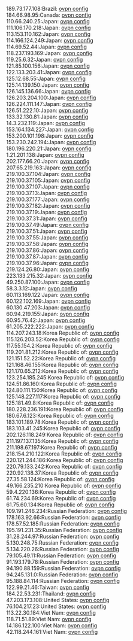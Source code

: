 189.73.177.108:Brazil: [ovpn config](vpn/189_73_177_108.ovpn)  
184.66.98.95:Canada: [ovpn config](vpn/184_66_98_95.ovpn)  
110.66.240.25:Japan: [ovpn config](vpn/110_66_240_25.ovpn)  
111.106.170.218:Japan: [ovpn config](vpn/111_106_170_218.ovpn)  
113.153.110.162:Japan: [ovpn config](vpn/113_153_110_162.ovpn)  
114.166.124.249:Japan: [ovpn config](vpn/114_166_124_249.ovpn)  
114.69.52.44:Japan: [ovpn config](vpn/114_69_52_44.ovpn)  
118.237.193.169:Japan: [ovpn config](vpn/118_237_193_169.ovpn)  
119.25.6.32:Japan: [ovpn config](vpn/119_25_6_32.ovpn)  
121.85.100.156:Japan: [ovpn config](vpn/121_85_100_156.ovpn)  
122.133.203.41:Japan: [ovpn config](vpn/122_133_203_41.ovpn)  
125.12.68.55:Japan: [ovpn config](vpn/125_12_68_55.ovpn)  
125.14.139.150:Japan: [ovpn config](vpn/125_14_139_150.ovpn)  
126.145.136.66:Japan: [ovpn config](vpn/126_145_136_66.ovpn)  
126.203.204.100:Japan: [ovpn config](vpn/126_203_204_100.ovpn)  
126.224.111.147:Japan: [ovpn config](vpn/126_224_111_147.ovpn)  
126.51.222.10:Japan: [ovpn config](vpn/126_51_222_10.ovpn)  
133.32.130.81:Japan: [ovpn config](vpn/133_32_130_81.ovpn)  
14.3.232.119:Japan: [ovpn config](vpn/14_3_232_119.ovpn)  
153.164.134.227:Japan: [ovpn config](vpn/153_164_134_227.ovpn)  
153.200.101.198:Japan: [ovpn config](vpn/153_200_101_198.ovpn)  
153.230.242.194:Japan: [ovpn config](vpn/153_230_242_194.ovpn)  
180.196.220.21:Japan: [ovpn config](vpn/180_196_220_21.ovpn)  
1.21.201.138:Japan: [ovpn config](vpn/1_21_201_138.ovpn)  
202.177.66.20:Japan: [ovpn config](vpn/202_177_66_20.ovpn)  
207.65.219.163:Japan: [ovpn config](vpn/207_65_219_163.ovpn)  
219.100.37.104:Japan: [ovpn config](vpn/219_100_37_104.ovpn)  
219.100.37.105:Japan: [ovpn config](vpn/219_100_37_105.ovpn)  
219.100.37.107:Japan: [ovpn config](vpn/219_100_37_107.ovpn)  
219.100.37.13:Japan: [ovpn config](vpn/219_100_37_13.ovpn)  
219.100.37.177:Japan: [ovpn config](vpn/219_100_37_177.ovpn)  
219.100.37.182:Japan: [ovpn config](vpn/219_100_37_182.ovpn)  
219.100.37.19:Japan: [ovpn config](vpn/219_100_37_19.ovpn)  
219.100.37.31:Japan: [ovpn config](vpn/219_100_37_31.ovpn)  
219.100.37.49:Japan: [ovpn config](vpn/219_100_37_49.ovpn)  
219.100.37.51:Japan: [ovpn config](vpn/219_100_37_51.ovpn)  
219.100.37.55:Japan: [ovpn config](vpn/219_100_37_55.ovpn)  
219.100.37.58:Japan: [ovpn config](vpn/219_100_37_58.ovpn)  
219.100.37.86:Japan: [ovpn config](vpn/219_100_37_86.ovpn)  
219.100.37.87:Japan: [ovpn config](vpn/219_100_37_87.ovpn)  
219.100.37.96:Japan: [ovpn config](vpn/219_100_37_96.ovpn)  
219.124.26.80:Japan: [ovpn config](vpn/219_124_26_80.ovpn)  
223.133.215.32:Japan: [ovpn config](vpn/223_133_215_32.ovpn)  
49.250.87.100:Japan: [ovpn config](vpn/49_250_87_100.ovpn)  
58.3.3.12:Japan: [ovpn config](vpn/58_3_3_12.ovpn)  
60.113.169.122:Japan: [ovpn config](vpn/60_113_169_122.ovpn)  
60.122.102.169:Japan: [ovpn config](vpn/60_122_102_169.ovpn)  
60.130.47.203:Japan: [ovpn config](vpn/60_130_47_203.ovpn)  
60.94.219.155:Japan: [ovpn config](vpn/60_94_219_155.ovpn)  
60.95.76.42:Japan: [ovpn config](vpn/60_95_76_42.ovpn)  
61.205.222.222:Japan: [ovpn config](vpn/61_205_222_222.ovpn)  
114.207.243.18:Korea Republic of: [ovpn config](vpn/114_207_243_18.ovpn)  
115.126.203.52:Korea Republic of: [ovpn config](vpn/115_126_203_52.ovpn)  
117.55.154.2:Korea Republic of: [ovpn config](vpn/117_55_154_2.ovpn)  
119.201.81.212:Korea Republic of: [ovpn config](vpn/119_201_81_212.ovpn)  
121.151.52.22:Korea Republic of: [ovpn config](vpn/121_151_52_22.ovpn)  
121.168.46.155:Korea Republic of: [ovpn config](vpn/121_168_46_155.ovpn)  
121.170.65.212:Korea Republic of: [ovpn config](vpn/121_170_65_212.ovpn)  
123.254.185.245:Korea Republic of: [ovpn config](vpn/123_254_185_245.ovpn)  
124.51.86.160:Korea Republic of: [ovpn config](vpn/124_51_86_160.ovpn)  
124.80.111.150:Korea Republic of: [ovpn config](vpn/124_80_111_150.ovpn)  
125.148.227.117:Korea Republic of: [ovpn config](vpn/125_148_227_117.ovpn)  
125.181.49.8:Korea Republic of: [ovpn config](vpn/125_181_49_8.ovpn)  
180.228.236.191:Korea Republic of: [ovpn config](vpn/180_228_236_191.ovpn)  
180.67.6.123:Korea Republic of: [ovpn config](vpn/180_67_6_123.ovpn)  
183.101.189.78:Korea Republic of: [ovpn config](vpn/183_101_189_78.ovpn)  
183.103.41.245:Korea Republic of: [ovpn config](vpn/183_103_41_245.ovpn)  
202.126.118.249:Korea Republic of: [ovpn config](vpn/202_126_118_249.ovpn)  
211.197.137.135:Korea Republic of: [ovpn config](vpn/211_197_137_135.ovpn)  
211.198.67.197:Korea Republic of: [ovpn config](vpn/211_198_67_197.ovpn)  
218.154.210.122:Korea Republic of: [ovpn config](vpn/218_154_210_122.ovpn)  
220.121.244.186:Korea Republic of: [ovpn config](vpn/220_121_244_186.ovpn)  
220.79.133.242:Korea Republic of: [ovpn config](vpn/220_79_133_242.ovpn)  
220.92.138.37:Korea Republic of: [ovpn config](vpn/220_92_138_37.ovpn)  
27.35.58.124:Korea Republic of: [ovpn config](vpn/27_35_58_124.ovpn)  
49.166.235.210:Korea Republic of: [ovpn config](vpn/49_166_235_210.ovpn)  
59.4.220.136:Korea Republic of: [ovpn config](vpn/59_4_220_136.ovpn)  
61.74.234.69:Korea Republic of: [ovpn config](vpn/61_74_234_69.ovpn)  
61.75.60.134:Korea Republic of: [ovpn config](vpn/61_75_60_134.ovpn)  
109.191.246.234:Russian Federation: [ovpn config](vpn/109_191_246_234.ovpn)  
178.163.92.66:Russian Federation: [ovpn config](vpn/178_163_92_66.ovpn)  
178.57.52.185:Russian Federation: [ovpn config](vpn/178_57_52_185.ovpn)  
195.191.231.35:Russian Federation: [ovpn config](vpn/195_191_231_35.ovpn)  
31.28.244.97:Russian Federation: [ovpn config](vpn/31_28_244_97.ovpn)  
5.130.248.75:Russian Federation: [ovpn config](vpn/5_130_248_75.ovpn)  
5.134.220.26:Russian Federation: [ovpn config](vpn/5_134_220_26.ovpn)  
79.105.49.11:Russian Federation: [ovpn config](vpn/79_105_49_11.ovpn)  
91.193.179.78:Russian Federation: [ovpn config](vpn/91_193_179_78.ovpn)  
94.190.88.159:Russian Federation: [ovpn config](vpn/94_190_88_159.ovpn)  
94.245.131.0:Russian Federation: [ovpn config](vpn/94_245_131_0.ovpn)  
95.188.84.114:Russian Federation: [ovpn config](vpn/95_188_84_114.ovpn)  
122.99.21.46:Taiwan: [ovpn config](vpn/122_99_21_46.ovpn)  
184.22.53.231:Thailand: [ovpn config](vpn/184_22_53_231.ovpn)  
47.203.173.108:United States: [ovpn config](vpn/47_203_173_108.ovpn)  
76.104.217.23:United States: [ovpn config](vpn/76_104_217_23.ovpn)  
113.22.30.184:Viet Nam: [ovpn config](vpn/113_22_30_184.ovpn)  
118.71.51.89:Viet Nam: [ovpn config](vpn/118_71_51_89.ovpn)  
14.186.122.100:Viet Nam: [ovpn config](vpn/14_186_122_100.ovpn)  
42.118.244.161:Viet Nam: [ovpn config](vpn/42_118_244_161.ovpn)  
